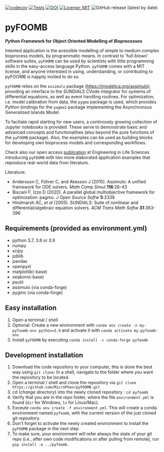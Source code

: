 [![codecov](https://codecov.io/gh/MicroPhen/pyFOOMB/branch/main/graph/badge.svg?token=7WALTIPP6O)](https://codecov.io/gh/MicroPhen/pyFOOMB)
[![Tests](https://github.com/MicroPhen/pyFOOMB/workflows/Tests/badge.svg)](https://github.com/MicroPhen/pyFOOMB/actions)
[![DOI](https://zenodo.org/badge/309308898.svg)](https://zenodo.org/badge/latestdoi/309308898)
[![License: MIT](https://img.shields.io/badge/License-MIT-yellow.svg)](https://opensource.org/licenses/MIT)
![GitHub release (latest by date)](https://img.shields.io/github/v/release/MicroPhen/pyFOOMB)

# pyFOOMB

__*Py*thon *F*ramework for *O*bject *O*riented *M*odelling of *B*ioprocesses__

Intented application is the acessible modelling of simple to medium complex bioprocess models, by programmatic means. In contrast to 'full-blown' software suites, `pyFOOMB` can be used by scientists with little programming skills in the easy-access language Python.
`pyFOOMB` comes with a MIT license, and anyone interested in using, understanding, or contributing to pyFOOMB is happily invited to do so.

`pyFOOMB` relies on the `assimulo` package (<https://jmodelica.org/assimulo>), providing an interface to the SUNDIALS CVode integrator for systems of differential equations, as well as event handling routines. For optimization, i.e. model calibration from data, the `pygmo` package is used, which provides Python bindings for the `pagmo2` package implementing the Asynchronous Generalized Islands Model.

To faciliate rapid starting for new users, a continously growing collection of Jupyter notebooks is provided. These serve to demonstrate basic and advanced concepts and functionalities (also beyond the pure functions of the `pyFOOMB` package). Also, the examples can be used as building blocks for developing own bioprocess models and corresponding workflows. 

Check also our open access [publication](https://onlinelibrary.wiley.com/doi/full/10.1002/elsc.202000088) at Engineering in Life Sciences introducing `pyFOOMB` with two more elaborated application examples that reproduce real-world data from literature.

Literature:

* Andersson C, Führer C, and Akesson J (2015). Assimulo: A unified framework for ODE solvers. _Math Comp Simul_ __116__:26-43
* Biscani F, Izzo D (2020). A parallel global multiobjective framework for optimization: pagmo. _J Open Source Softw_ __5__:2338
* Hindmarsh AC, _et al_ (2005). SUNDIALS: Suite of nonlinear and differential/algebraic equation solvers. _ACM Trans Math Softw_ __31__:363-396

## Requirements (provided as environment.yml)

* python 3.7, 3.8 or 3.9
* numpy
* scipy
* joblib
* pandas
* openpyxl
* matplotlib(-base)
* seaborn(-base)
* psutil
* assimulo (via conda-forge)
* pygmo (via conda-forge)

## Easy installation

1) Open a terminal / shell
2) Optional: Create a new environment with `conda env create -n my-pyfoomb-env python=3.9` and activate it with `conda activate my-pyfoomb-env`
3) Install `pyFOOMB` by executing `conda install -c conda-forge pyfoomb`

## Development installation

1) Download the code repository to your computer, this is done the best way using `git clone`: In a shell, navigate to the folder where you want the repository to be located.
2) Open a terminal / shell and clone the repository
via `git clone https://github.com/MicroPhen/pyFOOMB.git`
3) cd (*change directory*) into the newly cloned repository : `cd pyfoomb`
4) Verify that you are in the repo folder, where the file `environment.yml` is found (`dir` for Windows, `ls` for Linux/Mac).
5) Exceute `conda env create -f environment.yml`.
This will create a conda environment named `pyfoomb`, with the current version of the just cloned git repository.
6) Don't forget to activate the newly created environment to install the `pyFOOMB` package in the next step
7) To make sure, your environment will refer always the state of your git repo (i.e., after own code modifications or after pulling from remote), run `pip install -e ../pyfoomb`. 
